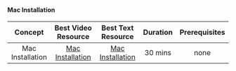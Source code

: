 #### Mac Installation

| Concept | Best Video Resource | Best Text Resource | Duration | Prerequisites |
|:-------:| :-----------------: | :----------------: | :------: | :-----------: |
| Mac Installation | [Mac Installation](https://www.youtube.com/watch?v=uA8SA81nivg) | [Mac Installation](http://www.macworld.co.uk/how-to/mac/coding-with-python-on-mac-3635912/) | 30 mins | none | 